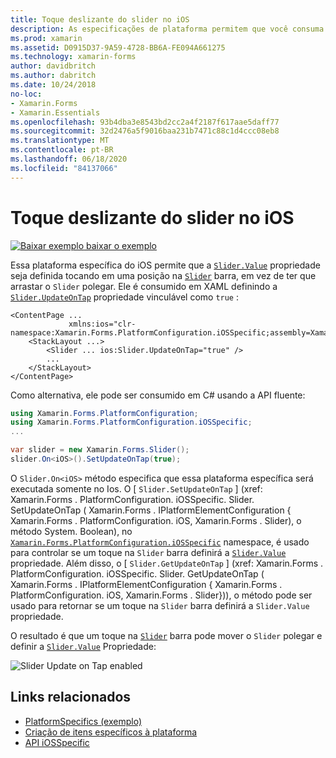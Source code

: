 ```yaml
---
title: Toque deslizante do slider no iOS
description: As especificações de plataforma permitem que você consuma a funcionalidade que só está disponível em uma plataforma específica, sem implementar renderizadores ou efeitos personalizados. Este artigo explica como consumir a plataforma do iOS específica que permite que a Propriedade Slider. Value seja definida tocando na barra de controle deslizante.
ms.prod: xamarin
ms.assetid: D0915D37-9A59-4728-BB6A-FE094A661275
ms.technology: xamarin-forms
author: davidbritch
ms.author: dabritch
ms.date: 10/24/2018
no-loc:
- Xamarin.Forms
- Xamarin.Essentials
ms.openlocfilehash: 93b4dba3e8543bd2cc2a4f2187f617aae5daff77
ms.sourcegitcommit: 32d2476a5f9016baa231b7471c88c1d4ccc08eb8
ms.translationtype: MT
ms.contentlocale: pt-BR
ms.lasthandoff: 06/18/2020
ms.locfileid: "84137066"
---
```

# <a name="slider-thumb-tap-on-ios"></a>Toque deslizante do slider no iOS

[![Baixar exemplo ](~/media/shared/download.png) baixar o exemplo](https://docs.microsoft.com/samples/xamarin/xamarin-forms-samples/userinterface-platformspecifics)

Essa plataforma específica do iOS permite que a [`Slider.Value`](xref:Xamarin.Forms.Slider.Value) propriedade seja definida tocando em uma posição na [`Slider`](xref:Xamarin.Forms.Slider) barra, em vez de ter que arrastar o `Slider` polegar. Ele é consumido em XAML definindo a [`Slider.UpdateOnTap`](xref:Xamarin.Forms.PlatformConfiguration.iOSSpecific.Slider.UpdateOnTapProperty) propriedade vinculável como `true` :

```xaml
<ContentPage ...
             xmlns:ios="clr-namespace:Xamarin.Forms.PlatformConfiguration.iOSSpecific;assembly=Xamarin.Forms.Core">
    <StackLayout ...>
        <Slider ... ios:Slider.UpdateOnTap="true" />
        ...
    </StackLayout>
</ContentPage>
```

Como alternativa, ele pode ser consumido em C# usando a API fluente:

```csharp
using Xamarin.Forms.PlatformConfiguration;
using Xamarin.Forms.PlatformConfiguration.iOSSpecific;
...

var slider = new Xamarin.Forms.Slider();
slider.On<iOS>().SetUpdateOnTap(true);
```

O `Slider.On<iOS>` método especifica que essa plataforma específica será executada somente no Ios. O [ `Slider.SetUpdateOnTap` ] (xref: Xamarin.Forms . PlatformConfiguration. iOSSpecific. Slider. SetUpdateOnTap ( Xamarin.Forms . IPlatformElementConfiguration { Xamarin.Forms . PlatformConfiguration. iOS, Xamarin.Forms . Slider), o método System. Boolean), no [`Xamarin.Forms.PlatformConfiguration.iOSSpecific`](xref:Xamarin.Forms.PlatformConfiguration.iOSSpecific) namespace, é usado para controlar se um toque na `Slider` barra definirá a [`Slider.Value`](xref:Xamarin.Forms.Slider.Value) propriedade. Além disso, o [ `Slider.GetUpdateOnTap` ] (xref: Xamarin.Forms . PlatformConfiguration. iOSSpecific. Slider. GetUpdateOnTap ( Xamarin.Forms . IPlatformElementConfiguration { Xamarin.Forms . PlatformConfiguration. iOS, Xamarin.Forms . Slider})), o método pode ser usado para retornar se um toque na `Slider` barra definirá a `Slider.Value` propriedade.

O resultado é que um toque na [`Slider`](xref:Xamarin.Forms.Slider) barra pode mover o `Slider` polegar e definir a [`Slider.Value`](xref:Xamarin.Forms.Slider.Value) Propriedade:

![](slider-thumb-images/slider-updateontap.png "Slider Update on Tap enabled")

## <a name="related-links"></a>Links relacionados

- [PlatformSpecifics (exemplo)](https://docs.microsoft.com/samples/xamarin/xamarin-forms-samples/userinterface-platformspecifics)
- [Criação de itens específicos à plataforma](~/xamarin-forms/platform/platform-specifics/index.md#creating-platform-specifics)
- [API iOSSpecific](xref:Xamarin.Forms.PlatformConfiguration.iOSSpecific)
